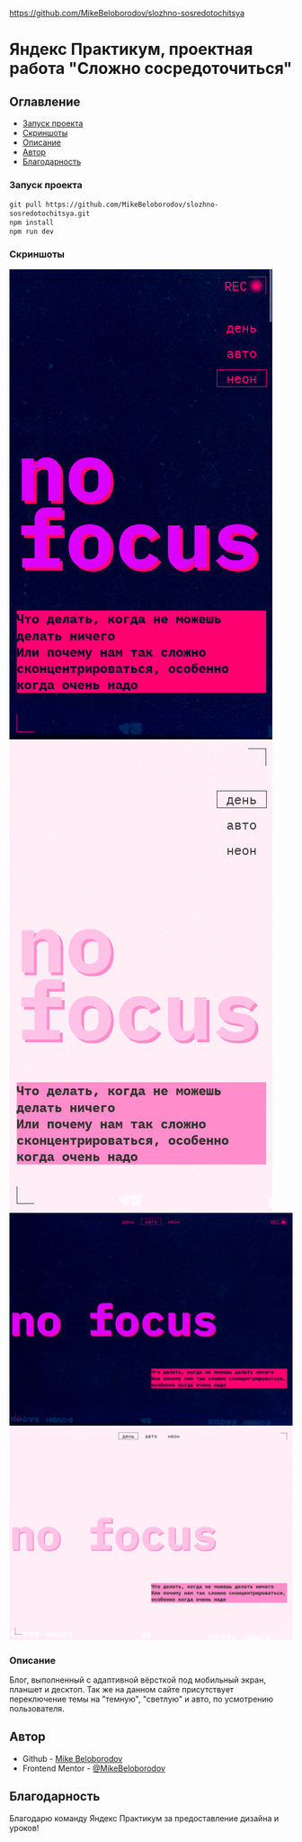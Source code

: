 https://github.com/MikeBeloborodov/slozhno-sosredotochitsya
# Яндекс Практикум, проектная работа "Сложно сосредоточиться"

## Оглавление

- [Запуск проекта](#запуск)
- [Скриншоты](#скриншоты)
- [Описание](#описание)
- [Автор](#автор)
- [Благодарность](#благодарность)

### Запуск проекта

```
git pull https://github.com/MikeBeloborodov/slozhno-sosredotochitsya.git
npm install
npm run dev
```

### Скриншоты

![](./screenshots/screenshot_dark_theme_mobile.png)
![](./screenshots/screenshot_light_theme_mobile.png)
![](./screenshots/screenshot_dark_theme_desktop.png)
![](./screenshots/screenshot_light_theme_desktop.png)

### Описание

Блог, выполненный с адаптивной вёрсткой под мобильный экран, планшет и десктоп. Так же на данном сайте присутствует переключение темы на "темную", "светлую" и авто, по усмотрению пользователя.

## Автор

- Github - [Mike Beloborodov](https://github.com/MikeBeloborodov)
- Frontend Mentor - [@MikeBeloborodov](https://www.frontendmentor.io/profile/MikeBeloborodov)

## Благодарность

Благодарю команду Яндекс Практикум за предоставление дизайна и уроков!